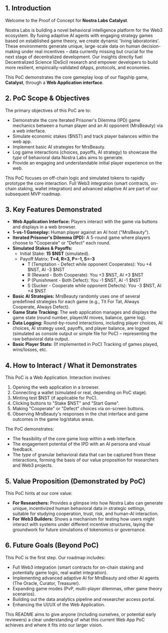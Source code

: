 ## 1. Introduction

Welcome to the Proof of Concept for **Nostra Labs Catalyst**.

Nostra Labs is building a novel behavioral intelligence platform for the Web3 ecosystem. By fusing adaptive AI agents with engaging strategy games based on established game theory, we create dynamic 'living laboratories'. These environments generate unique, large-scale data on human decision-making under real incentives – data currently missing but crucial for the next stage of decentralized development. Our insights directly fuel Decentralized Science (DeSci) research and empower developers to build more resilient, empirically-validated dApps, protocols, and economies.

This PoC demonstrates the core gameplay loop of our flagship game, **Catalyst**, through a **Web Application interface**.

## 2. PoC Scope & Objectives

The primary objectives of this PoC are to:

* Demonstrate the core Iterated Prisoner's Dilemma (IPD) game mechanics between a human player and an AI opponent (MrsBeauty) via a web interface.
* Simulate economic stakes ($NST) and track player balances within the web app.
* Implement basic AI strategies for MrsBeauty.
* Log game interactions (choices, payoffs, AI strategy) to showcase the *type* of behavioral data Nostra Labs aims to generate.
* Provide an engaging and understandable initial player experience on the web.

This PoC focuses on off-chain logic and simulated tokens to rapidly prototype the core interaction. Full Web3 integration (smart contracts, on-chain staking, wallet integration) and advanced adaptive AI are part of our subsequent MVP roadmap.

## 3. Key Features Demonstrated

* **Web Application Interface:** Players interact with the game via buttons and displays in a web browser.
* **1-vs-1 Gameplay:** Human player against an AI host ("MrsBeauty").
* **Iterated Prisoner's Dilemma (IPD):** A 5-round game where players choose to "Cooperate" or "Defect" each round.
* **Simulated Stakes & Payoffs:**
    * Initial Stake: **15 $NST** (simulated).
    * Payoff Matrix: **T=4, R=3, P=-1, S=-3**
        * T (Temptation - Defect while opponent Cooperates): You +4 $NST, AI -3 $NST
        * R (Reward - Both Cooperate): You +3 $NST, AI +3 $NST
        * P (Punishment - Both Defect): You -1 $NST, AI -1 $NST
        * S (Sucker - Cooperate while opponent Defects): You -3 $NST, AI +4 $NST
* **Basic AI Strategies:** MrsBeauty randomly uses one of several predefined strategies for each game (e.g., Tit For Tat, Always Cooperate, Always Defect).
* **Game State Tracking:** The web application manages and displays the game state (round number, player/AI moves, balance, game log).
* **Data Logging:** Round-by-round interactions, including player choices, AI choices, AI strategy used, payoffs, and player balance, are logged (simulated as console output or simple file for PoC) – representing the raw behavioral data output.
* **Basic Player Stats:** (If implemented in PoC) Tracking of games played, wins/losses, etc.

## 4. How to Interact / What it Demonstrates

This PoC is a Web Application. Interaction involves:
1.  Opening the web application in a browser.
2.  Connecting a wallet (simulated or real, depending on PoC stage).
3.  Minting test $NST (if applicable for PoC).
4.  Clicking buttons to "Stake $NST" and "Start Game".
5.  Making "Cooperate" or "Defect" choices via on-screen buttons.
6.  Observing MrsBeauty's responses in the chat interface and game outcomes in the game log/status areas.

The PoC demonstrates:
* The feasibility of the core game loop within a web interface.
* The engagement potential of the IPD with an AI persona and visual feedback.
* The *type* of granular behavioral data that can be captured from these interactions, forming the basis of our value proposition for researchers and Web3 projects.

## 5. Value Proposition (Demonstrated by PoC)

This PoC hints at our core value:
* **For Researchers:** Provides a glimpse into how Nostra Labs can generate unique, incentivized human behavioral data in strategic settings, suitable for studying cooperation, trust, risk, and human-AI interaction.
* **For Web3 Builders:** Shows a mechanism for testing how users might interact with systems under different incentive structures, laying the groundwork for future simulations of tokenomics or governance.

## 6. Future Goals (Beyond PoC)

This PoC is the first step. Our roadmap includes:
* Full Web3 integration (smart contracts for on-chain staking and potentially game logic, real wallet integration).
* Implementing advanced adaptive AI for MrsBeauty and other AI agents (The Oracle, Curator, Treasurer).
* Expanding game modes (PvP, multi-player dilemmas, other game theory scenarios).
* Building out the data analytics pipeline and researcher access portal.
* Enhancing the UI/UX of the Web Application.


This README aims to give anyone (including ourselves, or potential early reviewers) a clear understanding of what this current Web App PoC achieves and where it fits into our larger vision.
